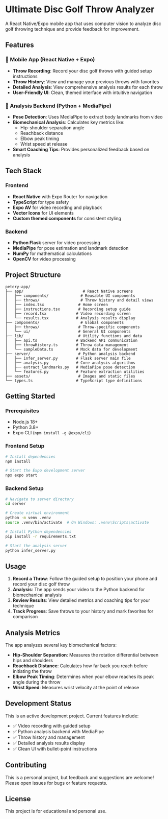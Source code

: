 # Ultimate Disc Golf Throw Analyzer

A React Native/Expo mobile app that uses computer vision to analyze disc golf throwing technique and provide feedback for improvement.

## Features

### 📱 Mobile App (React Native + Expo)
- **Throw Recording**: Record your disc golf throws with guided setup instructions
- **Throw History**: View and manage your previous throws with favorites
- **Detailed Analysis**: View comprehensive analysis results for each throw
- **User-Friendly UI**: Clean, themed interface with intuitive navigation

### 🔬 Analysis Backend (Python + MediaPipe)
- **Pose Detection**: Uses MediaPipe to extract body landmarks from video
- **Biomechanical Analysis**: Calculates key metrics like:
  - Hip-shoulder separation angle
  - Reachback distance
  - Elbow peak timing
  - Wrist speed at release
- **Smart Coaching Tips**: Provides personalized feedback based on analysis

## Tech Stack

### Frontend
- **React Native** with Expo Router for navigation
- **TypeScript** for type safety
- **Expo AV** for video recording and playback
- **Vector Icons** for UI elements
- **Custom themed components** for consistent styling

### Backend
- **Python Flask** server for video processing
- **MediaPipe** for pose estimation and landmark detection
- **NumPy** for mathematical calculations
- **OpenCV** for video processing

## Project Structure

```
petery-app/
├── app/                          # React Native screens
│   ├── components/              # Reusable UI components
│   ├── throws/                  # Throw history and detail views
│   ├── index.tsx               # Home screen
│   ├── instructions.tsx        # Recording setup guide
│   ├── record.tsx             # Video recording screen
│   └── results.tsx            # Analysis results display
├── components/                  # Global components
│   ├── throws/                 # Throw-specific components
│   └── ui/                     # General UI components
├── lib/                        # Utility functions and data
│   ├── api.ts                 # Backend API communication
│   ├── throwHistory.ts        # Throw data management
│   └── sampleData.ts          # Mock data for development
├── server/                     # Python analysis backend
│   ├── infer_server.py        # Flask server main file
│   ├── analysis.py            # Core analysis algorithms
│   ├── extract_landmarks.py   # MediaPipe pose detection
│   └── features.py            # Feature extraction utilities
├── assets/                     # Images and static files
└── types.ts                   # TypeScript type definitions
```

## Getting Started

### Prerequisites
- Node.js 18+ 
- Python 3.8+
- Expo CLI (`npm install -g @expo/cli`)

### Frontend Setup
```bash
# Install dependencies
npm install

# Start the Expo development server
npx expo start
```

### Backend Setup
```bash
# Navigate to server directory
cd server

# Create virtual environment
python -m venv .venv
source .venv/bin/activate  # On Windows: .venv\Scripts\activate

# Install Python dependencies
pip install -r requirements.txt

# Start the analysis server
python infer_server.py
```

## Usage

1. **Record a Throw**: Follow the guided setup to position your phone and record your disc golf throw
2. **Analysis**: The app sends your video to the Python backend for biomechanical analysis
3. **Review Results**: View detailed metrics and coaching tips for your technique
4. **Track Progress**: Save throws to your history and mark favorites for comparison

## Analysis Metrics

The app analyzes several key biomechanical factors:

- **Hip-Shoulder Separation**: Measures the rotation differential between hips and shoulders
- **Reachback Distance**: Calculates how far back you reach before initiating the throw
- **Elbow Peak Timing**: Determines when your elbow reaches its peak angle during the throw
- **Wrist Speed**: Measures wrist velocity at the point of release

## Development Status

This is an active development project. Current features include:
- ✅ Video recording with guided setup
- ✅ Python analysis backend with MediaPipe
- ✅ Throw history and management
- ✅ Detailed analysis results display
- ✅ Clean UI with bullet-point instructions

## Contributing

This is a personal project, but feedback and suggestions are welcome! Please open issues for bugs or feature requests.

## License

This project is for educational and personal use.
